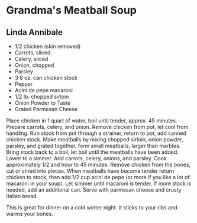 # Grandma's Meatball Soup

## Linda Annibale

- 1/2 chicken (skin removed)
- Carrots, sliced
- Celery, sliced
- Onion, chopped
- Parsley
- 3 8 oz. can chicken stock
- Pepper
- Acini de pepe macaroni
- 1/2 lb. chopped sirloin
- Onion Powder to Taste
- Grated Parmesan Cheese

Place chicken in 1 quart of water, boil until tender, approx. 45 minutes. Prepare carrots, celery, and onion. Remove chicken from pot, let cool from handling. Run stock from pot through a strainer, return to pot, add canned chicken stock. Make meatballs by mixing chopped sirloin, onion powder, parsley, and grated together, form small meatballs, larger than marbles. Bring stock back to a boil, let boil until the meatballs have been added. Lower to a simmer. Add carrots, celery, onions, and parsley. Cook approximately 1/2 and hour to 45 minutes. Remove chicken from the bones, cut or shred into pieces. When meatballs have become tender return chicken to stock, then add 1/2 cup acini de pepe (or more if you like a lot of macaroni in your soup). Let simmer until macaroni is tender. If more stock is needed, add an additional can. Serve with parmesan cheese and crusty Italian bread.

This is great for dinner on a cold winter night. It sticks to your ribs and warms your bones.
